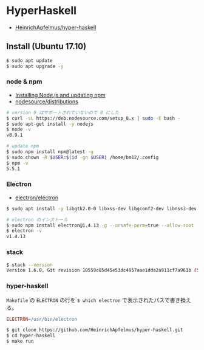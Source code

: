 # HyperHaskell

- [HeinrichApfelmus/hyper-haskell](https://github.com/HeinrichApfelmus/hyper-haskell)

## Install (Ubuntu 17.10)

```bash
$ sudo apt update
$ sudo apt upgrade -y
```

### node & npm

- [Installing Node.js and updating npm](https://docs.npmjs.com/getting-started/installing-node)
- [nodesource/distributions](https://github.com/nodesource/distributions#debinstall)

```bash
# version 9 はサポートされていないので 8 にした
$ curl -sL https://deb.nodesource.com/setup_8.x | sudo -E bash -
$ sudo apt-get install -y nodejs
$ node -v
v8.9.1

# update npm
$ sudo npm install npm@latest -g
$ sudo chown -R $USER:$(id -gn $USER) /home/bm12/.config
$ npm -v
5.5.1
```

### Electron

- [electron/electron](https://github.com/electron/electron#installation)

```bash
$ sudo apt install -y libgtk2.0-0 libxss-dev libgconf2-dev libnss3-dev libasound2-dev libx11-xcb-dev libxtst6

# electron のインストール
$ sudo npm install electron@1.4.13 -g --unsafe-perm=true --allow-root
$ electron -v
v1.4.13
```

### stack

```bash
$ stack --version
Version 1.6.0, Git revision 10559c85d45e53dc4957aae1dda2a911cf7a961b (5337 commits) x86_64 hpack-0.18.1
```

### hyper-haskell

`Makefile` の `ELECTRON` の行を `$ which electron` で表示されたパスで書き換える。 

```Makefile
ELECTRON=/usr/bin/electron
```

```bash
$ git clone https://github.com/HeinrichApfelmus/hyper-haskell.git
$ cd hyper-haskell
$ make run
```
